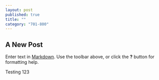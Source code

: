```yaml
---
layout: post
published: true
title: ""
category: "701-800"
---
```


## A New Post

Enter text in [Markdown](http://daringfireball.net/projects/markdown/). Use the toolbar above, or click the **?** button for formatting help.

Testing 123
